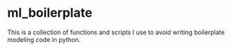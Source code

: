 # ml_boilerplate
This is a collection of functions and scripts I use to avoid writing boilerplate modeling code in python.
